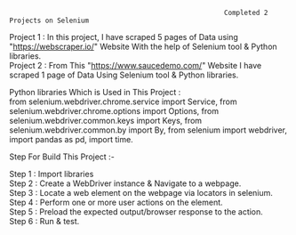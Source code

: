                                                           Completed 2 Projects on Selenium
                                                                        
Project 1 : In this project, I have scraped 5 pages of Data using "https://webscraper.io/" Website With the help of Selenium tool & Python libraries.\
Project 2 : From This "https://www.saucedemo.com/" Website I have scraped 1 page of Data Using Selenium tool & Python libraries.

Python libraries Which is Used in This Project :  
from selenium.webdriver.chrome.service import Service, 
from selenium.webdriver.chrome.options import Options, 
from selenium.webdriver.common.keys import Keys, 
from selenium.webdriver.common.by import By, 
from selenium import webdriver, 
import pandas as pd, 
import time.

Step For Build This Project :- 

Step 1 : Import libraries \
Step 2 : Create a WebDriver instance & Navigate to a webpage. \
Step 3 : Locate a web element on the webpage via locators in selenium. \
Step 4 : Perform one or more user actions on the element. \
Step 5 : Preload the expected output/browser response to the action. \
Step 6 : Run & test.
